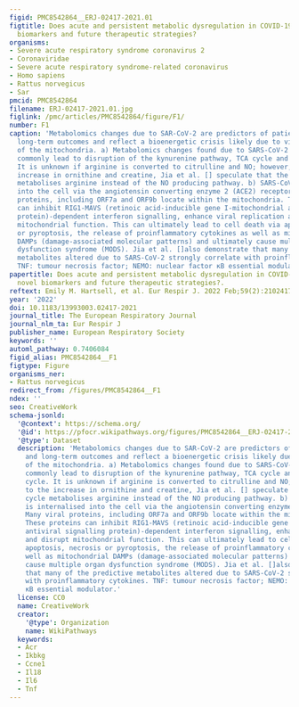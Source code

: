 ```yaml
---
figid: PMC8542864__ERJ-02417-2021.01
figtitle: Does acute and persistent metabolic dysregulation in COVID-19 point to novel
  biomarkers and future therapeutic strategies?
organisms:
- Severe acute respiratory syndrome coronavirus 2
- Coronaviridae
- Severe acute respiratory syndrome-related coronavirus
- Homo sapiens
- Rattus norvegicus
- Sar
pmcid: PMC8542864
filename: ERJ-02417-2021.01.jpg
figlink: /pmc/articles/PMC8542864/figure/F1/
number: F1
caption: 'Metabolomics changes due to SAR-CoV-2 are predictors of patient acute and
  long-term outcomes and reflect a bioenergetic crisis likely due to viral hijacking
  of the mitochondria. a) Metabolomics changes found due to SARS-CoV-2 infections
  commonly lead to disruption of the kynurenine pathway, TCA cycle and the urea cycle.
  It is unknown if arginine is converted to citrulline and NO; however, due to the
  increase in ornithine and creatine, Jia et al. [] speculate that the urea cycle
  metabolises arginine instead of the NO producing pathway. b) SARS-CoV-2 is internalised
  into the cell via the angiotensin converting enzyme 2 (ACE2) receptor. Many viral
  proteins, including ORF7a and ORF9b locate within the mitochondria. These proteins
  can inhibit RIG1-MAVS (retinoic acid-inducible gene I-mitochondrial antiviral signalling
  protein)-dependent interferon signalling, enhance viral replication and disrupt
  mitochondrial function. This can ultimately lead to cell death via apoptosis, necrosis
  or pyroptosis, the release of proinflammatory cytokines as well as mitochondrial
  DAMPs (damage-associated molecular patterns) and ultimately cause multiple organ
  dysfunction syndrome (MODS). Jia et al. []also demonstrate that many of the predictive
  metabolites altered due to SARS-CoV-2 strongly correlate with proinflammatory cytokines.
  TNF: tumour necrosis factor; NEMO: nuclear factor κB essential modulator.'
papertitle: Does acute and persistent metabolic dysregulation in COVID-19 point to
  novel biomarkers and future therapeutic strategies?.
reftext: Emily M. Hartsell, et al. Eur Respir J. 2022 Feb;59(2):2102417.
year: '2022'
doi: 10.1183/13993003.02417-2021
journal_title: The European Respiratory Journal
journal_nlm_ta: Eur Respir J
publisher_name: European Respiratory Society
keywords: ''
automl_pathway: 0.7406084
figid_alias: PMC8542864__F1
figtype: Figure
organisms_ner:
- Rattus norvegicus
redirect_from: /figures/PMC8542864__F1
ndex: ''
seo: CreativeWork
schema-jsonld:
  '@context': https://schema.org/
  '@id': https://pfocr.wikipathways.org/figures/PMC8542864__ERJ-02417-2021.01.html
  '@type': Dataset
  description: 'Metabolomics changes due to SAR-CoV-2 are predictors of patient acute
    and long-term outcomes and reflect a bioenergetic crisis likely due to viral hijacking
    of the mitochondria. a) Metabolomics changes found due to SARS-CoV-2 infections
    commonly lead to disruption of the kynurenine pathway, TCA cycle and the urea
    cycle. It is unknown if arginine is converted to citrulline and NO; however, due
    to the increase in ornithine and creatine, Jia et al. [] speculate that the urea
    cycle metabolises arginine instead of the NO producing pathway. b) SARS-CoV-2
    is internalised into the cell via the angiotensin converting enzyme 2 (ACE2) receptor.
    Many viral proteins, including ORF7a and ORF9b locate within the mitochondria.
    These proteins can inhibit RIG1-MAVS (retinoic acid-inducible gene I-mitochondrial
    antiviral signalling protein)-dependent interferon signalling, enhance viral replication
    and disrupt mitochondrial function. This can ultimately lead to cell death via
    apoptosis, necrosis or pyroptosis, the release of proinflammatory cytokines as
    well as mitochondrial DAMPs (damage-associated molecular patterns) and ultimately
    cause multiple organ dysfunction syndrome (MODS). Jia et al. []also demonstrate
    that many of the predictive metabolites altered due to SARS-CoV-2 strongly correlate
    with proinflammatory cytokines. TNF: tumour necrosis factor; NEMO: nuclear factor
    κB essential modulator.'
  license: CC0
  name: CreativeWork
  creator:
    '@type': Organization
    name: WikiPathways
  keywords:
  - Acr
  - Ikbkg
  - Ccne1
  - Il18
  - Il6
  - Tnf
---
```

